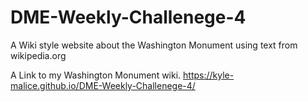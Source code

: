 # DME-Weekly-Challenege-4

A Wiki style website about the Washington Monument using text from wikipedia.org

A Link to my Washington Monument wiki. https://kyle-malice.github.io/DME-Weekly-Challenege-4/
